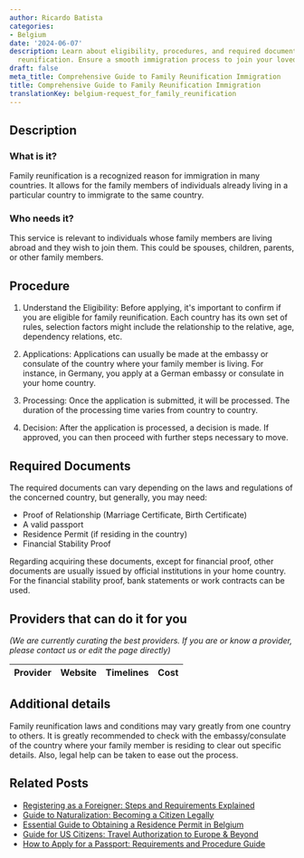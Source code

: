 ```yaml
---
author: Ricardo Batista
categories:
- Belgium
date: '2024-06-07'
description: Learn about eligibility, procedures, and required documents for family
  reunification. Ensure a smooth immigration process to join your loved ones abroad.
draft: false
meta_title: Comprehensive Guide to Family Reunification Immigration
title: Comprehensive Guide to Family Reunification Immigration
translationKey: belgium-request_for_family_reunification
---
```





## Description

### What is it?
Family reunification is a recognized reason for immigration in many countries. It allows for the family members of individuals already living in a particular country to immigrate to the same country.

### Who needs it?
This service is relevant to individuals whose family members are living abroad and they wish to join them. This could be spouses, children, parents, or other family members.


## Procedure

1. Understand the Eligibility: Before applying, it's important to confirm if you are eligible for family reunification. Each country has its own set of rules, selection factors might include the relationship to the relative, age, dependency relations, etc.

2. Applications: Applications can usually be made at the embassy or consulate of the country where your family member is living. For instance, in Germany, you apply at a German embassy or consulate in your home country.

3. Processing: Once the application is submitted, it will be processed. The duration of the processing time varies from country to country.

4. Decision: After the application is processed, a decision is made. If approved, you can then proceed with further steps necessary to move.


## Required Documents
The required documents can vary depending on the laws and regulations of the concerned country, but generally, you may need:

- Proof of Relationship (Marriage Certificate, Birth Certificate)
- A valid passport
- Residence Permit (if residing in the country)
- Financial Stability Proof

Regarding acquiring these documents, except for financial proof, other documents are usually issued by official institutions in your home country. For the financial stability proof, bank statements or work contracts can be used.


## Providers that can do it for you

_(We are currently curating the best providers. If you are or know a provider, please contact us or edit the page directly)_

| Provider        |     Website     |     Timelines    |       Cost      |
| :-------------: | :-------------: |  :-------------: | :-------------: |

## Additional details
Family reunification laws and conditions may vary greatly from one country to others. It is greatly recommended to check with the embassy/consulate of the country where your family member is residing to clear out specific details. Also, legal help can be taken to ease out the process.


## Related Posts

- [Registering as a Foreigner: Steps and Requirements Explained](https://tramitit.com/guides/belgium/registration_in_the_foreigners_registers/)
- [Guide to Naturalization: Becoming a Citizen Legally](https://tramitit.com/guides/belgium/request_for_naturalization/)
- [Essential Guide to Obtaining a Residence Permit in Belgium](https://tramitit.com/guides/belgium/request_for_residence_permit/)
- [Guide for US Citizens: Travel Authorization to Europe & Beyond](https://tramitit.com/guides/belgium/request_for_travel_authorization/)
- [How to Apply for a Passport: Requirements and Procedure Guide](https://tramitit.com/guides/belgium/request_for_passport/)